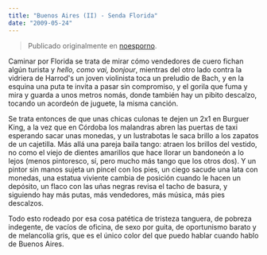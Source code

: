 ```yaml
---
title: "Buenos Aires (II) - Senda Florida"
date: "2009-05-24"
---
```


> Publicado originalmente en [noesporno](/noesporno).

Caminar por Florida se trata de mirar cómo vendedores de cuero fichan algún turista y _hello, como vai, bonjour_, mientras del otro lado contra la vidriera de Harrod's un joven violinista toca un preludio de Bach, y en la esquina una puta te invita a pasar sin compromiso, y el gorila que fuma y mira y guarda a unos metros nomás, donde también hay un pibito descalzo, tocando un acordeón de juguete, la misma canción.

Se trata entonces de que unas chicas culonas te dejen un 2x1 en Burguer King, a la vez que en Córdoba los malandras abren las puertas de taxi esperando sacar unas monedas, y un lustrabotas le saca brillo a los zapatos de un cajetilla. Más allá una pareja baila tango: atraen los brillos del vestido, no como el viejo de dientes amarillos que hace llorar un bandoneón a lo lejos (menos pintoresco, sí, pero mucho más tango que los otros dos). Y un pintor sin manos sujeta un pincel con los pies, un ciego sacude una lata con monedas, una estatua viviente cambia de posición cuando le hacen un depósito, un flaco con las uñas negras revisa el tacho de basura, y siguiendo hay más putas, más vendedores, más música, más pies descalzos.

Todo esto rodeado por esa cosa patética de tristeza tanguera, de pobreza indegente, de vacíos de oficina, de sexo por guita, de oportunismo barato y de melancolía gris, que es el único color del que puedo hablar cuando hablo de Buenos Aires.
